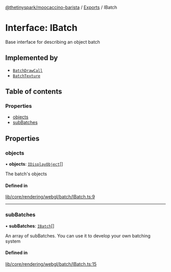 [@thetinyspark/moocaccino-barista](../README.md) / [Exports](../modules.md) / IBatch

# Interface: IBatch

Base interface for describing an object batch

## Implemented by

- [`BatchDrawCall`](../classes/BatchDrawCall.md)
- [`BatchTexture`](../classes/BatchTexture.md)

## Table of contents

### Properties

- [objects](IBatch.md#objects)
- [subBatches](IBatch.md#subbatches)

## Properties

### objects

• **objects**: [`IDisplayObject`](IDisplayObject.md)[]

The batch's objects

#### Defined in

[lib/core/rendering/webgl/batch/IBatch.ts:9](https://github.com/thetinyspark/barista/blob/f0ed0f6e/lib/core/rendering/webgl/batch/IBatch.ts#L9)

___

### subBatches

• **subBatches**: [`IBatch`](IBatch.md)[]

An array of subBatches.
You can use it to develop your
own batching system

#### Defined in

[lib/core/rendering/webgl/batch/IBatch.ts:15](https://github.com/thetinyspark/barista/blob/f0ed0f6e/lib/core/rendering/webgl/batch/IBatch.ts#L15)
